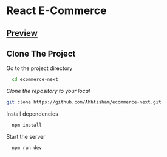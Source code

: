 # React E-Commerce

## [Preview](https://ecommerce-next-olive-mu.vercel.app/)

## Clone The Project

Go to the project directory

```bash
  cd ecommerce-next
```

_Clone the repository to your local_

```bash
git clone https://github.com/Ahhtisham/ecommerce-next.git
```

Install dependencies

```bash
  npm install
```

Start the server

```bash
  npm run dev
```
